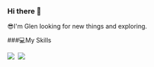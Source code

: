 ### Hi there 👋

😎I'm Glen looking for new things and exploring.

###💻My Skills

<img src="https://img.shields.io/badge/Python-3766AB?style=flat-square&logo=Python&logoColor=white"/></a>&nbsp;&nbsp;<img src="https://img.shields.io/badge/C-3747a6?style=flat-square&logo=C&logoColor=white"/>


<!--
**Xe-Kinesis/Xe-Kinesis** is a ✨ _special_ ✨ repository because its `README.md` (this file) appears on your GitHub profile.

Here are some ideas to get you started:

- 🔭 I’m currently working on ...
- 🌱 I’m currently learning ...
- 👯 I’m looking to collaborate on ...
- 🤔 I’m looking for help with ...
- 💬 Ask me about ...
- 📫 How to reach me: ...
- 😄 Pronouns: ...
- ⚡ Fun fact: ...
-->
